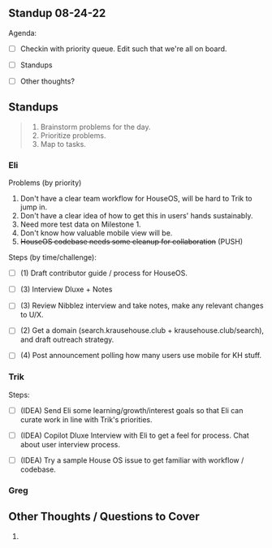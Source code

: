 ## Standup 08-24-22

Agenda:
- [ ] Checkin with priority queue.  Edit such that we're all on board.
- [ ] Standups
- [ ] Other thoughts?



## Standups
> 1. Brainstorm problems for the day.
> 2. Prioritize problems.
> 3. Map to tasks.



### Eli
Problems (by priority)
1. Don't have a clear team workflow for HouseOS, will be hard to Trik to jump in.
2. Don't have a clear idea of how to get this in users' hands sustainably.
3. Need more test data on Milestone 1.
4. Don't know how valuable mobile view will be.
5. ~~HouseOS codebase needs some cleanup for collaboration~~ (PUSH)

Steps (by time/challenge):
- [ ] (1) Draft contributor guide / process for HouseOS.
- [ ] (3) Interview Dluxe + Notes
- [ ] (3) Review Nibblez interview and take notes, make any relevant changes to U/X.
- [ ] (2) Get a domain (search.krausehouse.club + krausehouse.club/search), and draft outreach strategy.
- [ ] (4) Post announcement polling how many users use mobile for KH stuff.



### Trik

Steps:
- [ ] (IDEA) Send Eli some learning/growth/interest goals so that Eli can curate work in line with Trik's priorities.
- [ ] (IDEA) Copilot Dluxe Interview with Eli to get a feel for process.  Chat about user interview process.
- [ ] (IDEA) Try a sample House OS issue to get familiar with workflow / codebase.


### Greg



## Other Thoughts / Questions to Cover
1. 
